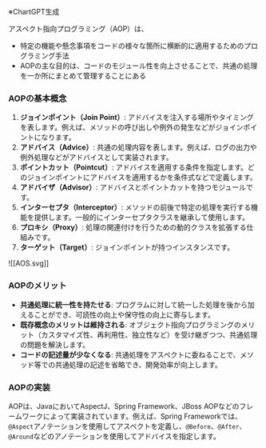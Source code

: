 ※ChartGPT生成

アスペクト指向プログラミング（AOP）は、
- 特定の機能や懸念事項をコードの様々な箇所に横断的に適用するためのプログラミング手法
- AOPの主な目的は、コードのモジュール性を向上させることで、共通の処理を一か所にまとめて管理することにある

### AOPの基本概念

1. **ジョインポイント（Join Point）**: アドバイスを注入する場所やタイミングを表します。例えば、メソッドの呼び出しや例外の発生などがジョインポイントになります。
2. **アドバイス（Advice）**: 共通の処理内容を表します。例えば、ログの出力や例外処理などがアドバイスとして実装されます。
3. **ポイントカット（Pointcut）**: アドバイスを適用する条件を指定します。どのジョインポイントにアドバイスを適用するかを条件式などで定義します。
4. **アドバイザ（Advisor）**: アドバイスとポイントカットを持つモジュールです。
5. **インターセプタ（Interceptor）**: メソッドの前後で特定の処理を実行する機能を提供します。一般的にインターセプタクラスを継承して使用します。
6. **プロキシ（Proxy）**: 処理の関連付けを行うための動的クラスを拡張する仕組みです。
7. **ターゲット（Target）**: ジョインポイントが持つインスタンスです。

![[AOS.svg]]
### AOPのメリット

- **共通処理に統一性を持たせる**: プログラムに対して統一した処理を後から加えることができ、可読性の向上や保守性の向上に寄与します。
- **既存概念のメリットは維持される**: オブジェクト指向プログラミングのメリット（カスタマイズ性、再利用性、独立性など）を受け継ぎつつ、共通処理の問題を解決します。
- **コードの記述量が少なくなる**: 共通処理をアスペクトに委ねることで、メソッド等での共通処理の記述を省略でき、開発効率が向上します。

### AOPの実装

AOPは、JavaにおいてAspectJ、Spring Framework、JBoss AOPなどのフレームワークによって実装されています。例えば、Spring Frameworkでは、`@Aspect`アノテーションを使用してアスペクトを定義し、`@Before`、`@After`、`@Around`などのアノテーションを使用してアドバイスを指定します。
